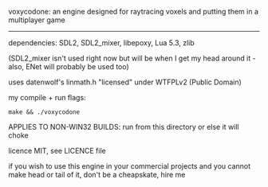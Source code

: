 voxycodone: an engine designed for raytracing voxels and putting them in a multiplayer game

----

dependencies: SDL2, SDL2\_mixer, libepoxy, Lua 5.3, zlib

(SDL2\_mixer isn't used right now but will be when I get my head around it -
 also, ENet will probably be used too)

uses datenwolf's linmath.h "licensed" under WTFPLv2 (Public Domain)

my compile + run flags:

    make && ./voxycodone

APPLIES TO NON-WIN32 BUILDS: run from this directory or else it will choke

licence MIT, see LICENCE file

if you wish to use this engine in your commercial projects and you cannot make
head or tail of it, don't be a cheapskate, hire me

